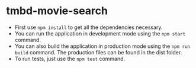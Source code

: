 # tmbd-movie-search

* First use ``npm install`` to get all the dependencies necessary.
* You can run the application in development mode using the ``npm start`` command.
* You can also build the application in production mode using the ``npm run build`` command. The production files can be found in the dist folder.
* To run tests, just use the ``npm test`` command.
